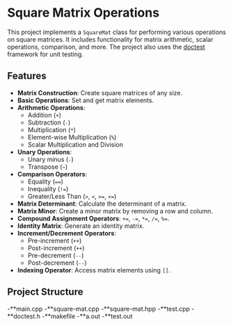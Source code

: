 # Square Matrix Operations

This project implements a `SquareMat` class for performing various operations on square matrices. It includes functionality for matrix arithmetic, scalar operations, comparison, and more. The project also uses the [doctest](https://github.com/doctest/doctest) framework for unit testing.

## Features

- **Matrix Construction**: Create square matrices of any size.
- **Basic Operations**: Set and get matrix elements.
- **Arithmetic Operations**:
  - Addition (`+`)
  - Subtraction (`-`)
  - Multiplication (`*`)
  - Element-wise Multiplication (`%`)
  - Scalar Multiplication and Division
- **Unary Operations**:
  - Unary minus (`-`)
  - Transpose (`~`)
- **Comparison Operators**:
  - Equality (`==`)
  - Inequality (`!=`)
  - Greater/Less Than (`>`, `<`, `>=`, `<=`)
- **Matrix Determinant**: Calculate the determinant of a matrix.
- **Matrix Minor**: Create a minor matrix by removing a row and column.
- **Compound Assignment Operators**: `+=`, `-=`, `*=`, `/=`, `%=`.
- **Identity Matrix**: Generate an identity matrix.
- **Increment/Decrement Operators**:
  - Pre-increment (`++`)
  - Post-increment (`++`)
  - Pre-decrement (`--`)
  - Post-decrement (`--`)
- **Indexing Operator**: Access matrix elements using `[]`.

## Project Structure

-**main.cpp
-**square-mat.cpp
-**square-mat.hpp
-**test.cpp
-**doctest.h
-**makefile
-**a.out
-**test.out

